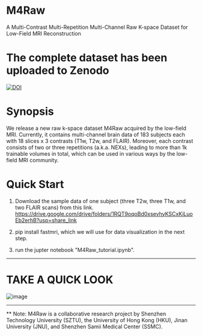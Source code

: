 # M4Raw
A Multi-Contrast Multi-Repetition Multi-Channel Raw K-space Dataset for Low-Field MRI Reconstruction
 
# The complete dataset has been uploaded to Zenodo
[![DOI](https://zenodo.org/badge/DOI/10.5281/zenodo.7523691.svg)](https://doi.org/10.5281/zenodo.7523691)

# Synopsis
We release a new raw k-space dataset M4Raw acquired by the low-field MRI. Currently, it contains multi-channel brain data of 183 subjects each with 18 slices x 3 contrasts (T1w, T2w, and FLAIR). Moreover, each contrast consists of two or three repetitions (a.k.a. NEXs), leading to more than 1k trainable volumes in total, which can be used in various ways by the low-field MRI community.

# Quick Start
1. Download the sample data of one subject (three T2w, three T1w, and two FLAIR scans) from this link.
https://drive.google.com/drive/folders/1RQT9oqoBd0xsevhyKSCxKiLuoEb2erhB?usp=share_link

2. pip install fastmri, which we will use for data visualization in the next step.

3. run the jupter notebook "M4Raw_tutorial.ipynb".


_________________

# TAKE A QUICK LOOK

![image](https://user-images.githubusercontent.com/10205514/203816262-09033556-b5f6-43a3-9dbd-b1dad7e7100a.png)
_________________

** Note: M4Raw is a collaborative research project by Shenzhen Technology University (SZTU), the University of Hong Kong (HKU), Jinan University (JNU), and Shenzhen Samii Medical Center (SSMC).
